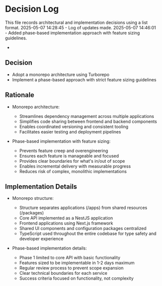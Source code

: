 # Decision Log

This file records architectural and implementation decisions using a list format.
2025-05-07 14:28:45 - Log of updates made.
2025-05-07 14:46:01 - Added phase-based implementation approach with feature sizing guidelines.

-

## Decision

- Adopt a monorepo architecture using Turborepo
- Implement a phase-based approach with strict feature sizing guidelines

## Rationale

- Monorepo architecture:

  - Streamlines dependency management across multiple applications
  - Simplifies code sharing between frontend and backend components
  - Enables coordinated versioning and consistent tooling
  - Facilitates easier testing and deployment pipelines

- Phase-based implementation with feature sizing:
  - Prevents feature creep and overengineering
  - Ensures each feature is manageable and focused
  - Provides clear boundaries for what's in/out of scope
  - Enables incremental delivery with measurable progress
  - Reduces risk of complex, monolithic implementations

## Implementation Details

- Monorepo structure:

  - Structure separates applications (/apps) from shared resources (/packages)
  - Core API implemented as a NestJS application
  - Frontend applications using Next.js framework
  - Shared UI components and configuration packages centralized
  - TypeScript used throughout the entire codebase for type safety and developer experience

- Phase-based implementation details:
  - Phase 1 limited to core API with basic functionality
  - Features sized to be implementable in 1-2 days maximum
  - Regular review process to prevent scope expansion
  - Clear technical boundaries for each service
  - Success criteria focused on functionality, not complexity
